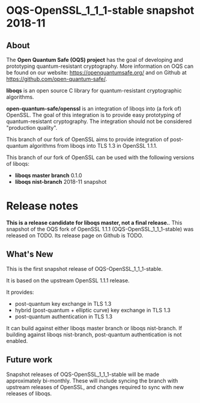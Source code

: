 OQS-OpenSSL_1\_1\_1-stable snapshot 2018-11
===========================================

About
-----

The **Open Quantum Safe (OQS) project** has the goal of developing and prototyping quantum-resistant cryptography.  More information on OQS can be found on our website: https://openquantumsafe.org/ and on Github at https://github.com/open-quantum-safe/.  

**liboqs** is an open source C library for quantum-resistant cryptographic algorithms.  

**open-quantum-safe/openssl** is an integration of liboqs into (a fork of) OpenSSL.  The goal of this integration is to provide easy prototyping of quantum-resistant cryptography.  The integration should not be considered "production quality".

This branch of our fork of OpenSSL aims to provide integration of post-quantum algorithms from liboqs into TLS 1.3 in OpenSSL 1.1.1.

This branch of our fork of OpenSSL can be used with the following versions of liboqs:

- **liboqs master branch** 0.1.0
- **liboqs nist-branch** 2018-11 snapshot

Release notes
=============

**This is a release candidate for liboqs master, not a final release.**. 
This snapshot of the OQS fork of OpenSSL 1.1.1 (OQS-OpenSSL_1\_1\_1-stable) was released on TODO.  Its release page on Github is TODO.

What's New
----------

This is the first snapshot release of OQS-OpenSSL_1\_1\_1-stable.

It is based on the upstream OpenSSL 1.1.1 release.

It provides:

- post-quantum key exchange in TLS 1.3
- hybrid (post-quantum + elliptic curve) key exchange in TLS 1.3
- post-quantum authentication in TLS 1.3

It can build against either liboqs master branch or liboqs nist-branch.  If building against liboqs nist-branch, post-quantum authentication is not enabled.  

Future work
-----------

Snapshot releases of OQS-OpenSSL_1\_1\_1-stable will be made approximately bi-monthly.  These will include syncing the branch with upstream releases of OpenSSL, and changes required to sync with new releases of liboqs.
